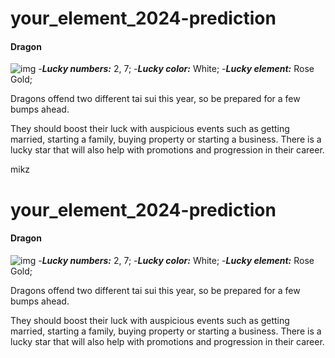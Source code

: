 
# your_element_2024-prediction
#### Dragon 
![img](https://cdn.i-scmp.com/sites/default/files/d8/images/canvas/2024/01/11/ad9ace7b-60f6-4ccf-9246-68d5a16fad3f_1a2ba535.jpg)
-_**Lucky numbers:**_ 2, 7;
-_**Lucky color:**_ White;
-_**Lucky element:**_ Rose Gold;


Dragons offend two different tai sui this year, so be prepared for a few bumps ahead.

They should boost their luck with auspicious events such as getting married, starting a family, buying property or starting a business. There is a lucky star that will also help with promotions and progression in their career.


mikz
# your_element_2024-prediction
#### Dragon 
![img](https://cdn.i-scmp.com/sites/default/files/d8/images/canvas/2024/01/11/ad9ace7b-60f6-4ccf-9246-68d5a16fad3f_1a2ba535.jpg)
-_**Lucky numbers:**_ 2, 7;
-_**Lucky color:**_ White;
-_**Lucky element:**_ Rose Gold;


Dragons offend two different tai sui this year, so be prepared for a few bumps ahead.

They should boost their luck with auspicious events such as getting married, starting a family, buying property or starting a business. There is a lucky star that will also help with promotions and progression in their career.
